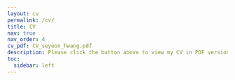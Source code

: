 ```yaml
---
layout: cv
permalink: /cv/
title: CV
nav: true
nav_order: 4
cv_pdf: CV_seyeon_hwang.pdf
description: Please click the button above to view my CV in PDF version.
toc:
  sidebar: left
---
```

